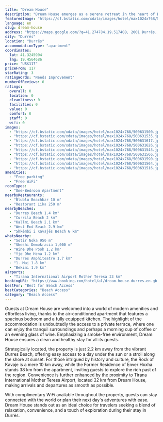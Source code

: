 ```yaml
---
title: "Dream House"
description: "Dream House emerges as a serene retreat in the heart of Durrës, Durres County, offering guests a unique blend of comfort and convenience."
featuredImage: "https://cf.bstatic.com/xdata/images/hotel/max1024x768/500631500.jpg?k=78818977a731d0e0531ff0153b95ec2fa44a92fda6077c545524ce6152e55244&o=&hp=1"
language: en
slug: dream-house
address: "https://maps.google.com/?q=41.274784,19.517408, 2001 Durrës, Albania"
city: "Durrës"
location: "Durrës"
accommodationType: "apartment"
coordinates:
  lat: 41.3245904
  lng: 19.4564686
price: "US$117"
priceFrom: 117
starRating: 3
ratingWords: "Needs Improvement"
numberOfReviews: 0
ratings:
  overall: 0
  location: 0
  cleanliness: 0
  facilities: 0
  value: 0
  comfort: 0
  staff: 0
  wifi: 0
images:
  - "https://cf.bstatic.com/xdata/images/hotel/max1024x768/500631500.jpg?k=78818977a731d0e0531ff0153b95ec2fa44a92fda6077c545524ce6152e55244&o=&hp=1"
  - "https://cf.bstatic.com/xdata/images/hotel/max1024x768/500631535.jpg?k=190c3d8b04f9fc8648a593392918f610dbb5b9a014d7b8e5e1ab647719424505&o=&hp=1"
  - "https://cf.bstatic.com/xdata/images/hotel/max1024x768/500631617.jpg?k=ee3e6118cb1d40238f51bd344225712e8575df6850281d47448c71918e5e976c&o=&hp=1"
  - "https://cf.bstatic.com/xdata/images/hotel/max1024x768/500631626.jpg?k=81c7573509d04d640325c7b5d6e53a40ffa277346c029e71c975cc32634a9cbc&o=&hp=1"
  - "https://cf.bstatic.com/xdata/images/hotel/max1024x768/500631545.jpg?k=69490d2b12e7decd89056ac2e12a2c59ceb7e984ad052fbac373a9f3c131630a&o=&hp=1"
  - "https://cf.bstatic.com/xdata/images/hotel/max1024x768/500631566.jpg?k=a7a31fba4d644c75ee7709b99427f05a64f9547c153aa280be5705b6d0832be1&o=&hp=1"
  - "https://cf.bstatic.com/xdata/images/hotel/max1024x768/500631590.jpg?k=2659365b816ea290de609f7468cdea1a5daf6b2bc3aad76f94a14a7ef9a722b2&o=&hp=1"
  - "https://cf.bstatic.com/xdata/images/hotel/max1024x768/500631564.jpg?k=3514550cdc0aaf24f5a322e169dddf877b8a77331c7e6af8b1f6d5d60acd4443&o=&hp=1"
  - "https://cf.bstatic.com/xdata/images/hotel/max1024x768/500631516.jpg?k=ac24040d94e8e9a7bdc1079110a8961183bc02a009977b9bb3c456782a0b004a&o=&hp=1"
amenities:
  - "Free parking"
  - "Free WiFi"
roomTypes:
  - "One-Bedroom Apartment"
nearbyRestaurants:
  - "Blublu Beachbar 10 m"
  - "Restorant Lika 250 m"
nearbyBeaches:
  - "Durres Beach 1.4 km"
  - "Currila Beach 2 km"
  - "Kallmi Beach 2.1 km"
  - "West End Beach 2.9 km"
  - "Shkëmbi i Kavajës Beach 6 km"
whatsNearby:
  - "Sotir Noka 950 m"
  - "Sheshi Demokracia 1,000 m"
  - "Wine Dhe Pooh 1.2 km"
  - "Yje Dhe Hena 1.2 km"
  - "Durres Amphiteatre 1.7 km"
  - "1. Maj 1.8 km"
  - "Bekimi 1.9 km"
airports:
  - "Tirana International Airport Mother Teresa 23 km"
bookingURL: "https://www.booking.com/hotel/al/dream-house-durres.en-gb.html?aid=8035640"
bestFor: "Best for Beach Access"
bestCategories: "Beach Access"
category: "Beach Access"
---
```


Guests at Dream House are welcomed into a world of modern amenities and effortless living, thanks to the air-conditioned apartment that features a spacious bedroom and a fully equipped kitchen. The highlight of the accommodation is undoubtedly the access to a private terrace, where one can enjoy the tranquil surroundings and perhaps a morning cup of coffee or an evening glass of wine. Emphasizing a smoke-free environment, Dream House ensures a clean and healthy stay for all its guests.

Strategically located, the property is just 2.2 km away from the vibrant Durres Beach, offering easy access to a day under the sun or a stroll along the shore at sunset. For those intrigued by history and culture, the Rock of Kavaje is a mere 10 km away, while the Former Residence of Enver Hoxha stands 38 km from the apartment, inviting guests to explore the rich past of the region. Convenience is further enhanced by the proximity to Tirana International Mother Teresa Airport, located 32 km from Dream House, making arrivals and departures as smooth as possible.

With complimentary WiFi available throughout the property, guests can stay connected with the world or plan their next day's adventures with ease. Dream House stands out as an ideal choice for travelers seeking a blend of relaxation, convenience, and a touch of exploration during their stay in Durrës.